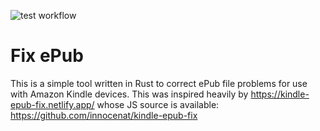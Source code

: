 

![test workflow](https://github.com/jasonmc/fixepub/actions/workflows/test.yml/badge.svg)

# Fix ePub

This is a simple tool written in Rust to correct ePub file problems for use with Amazon Kindle devices. This was inspired heavily by https://kindle-epub-fix.netlify.app/ whose JS source is available: https://github.com/innocenat/kindle-epub-fix

